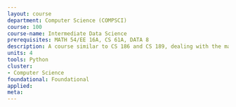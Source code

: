 ```yaml
---
layout: course 
department: Computer Science (COMPSCI)
course: 100
course-name: Intermediate Data Science
prerequisites: MATH 54/EE 16A, CS 61A, DATA 8
description: A course similar to CS 186 and CS 189, dealing with the management and analysis of messy data. Machine Learning, Data Cleaning, Data Visualization, Data Management, etc.
units: 4
tools: Python
cluster:
- Computer Science
foundational: Foundational
applied: 
meta: 
---
```

